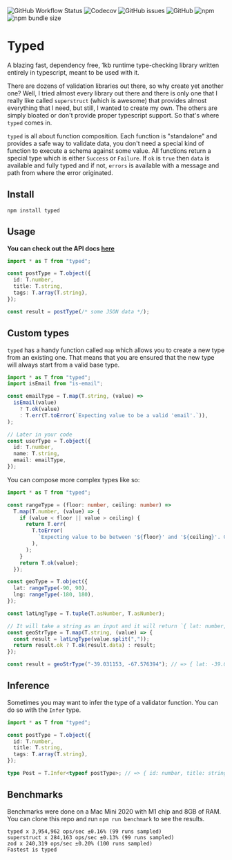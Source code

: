 ![GitHub Workflow Status](https://img.shields.io/github/workflow/status/brielov/typed/build-test)
![Codecov](https://img.shields.io/codecov/c/gh/brielov/typed)
![GitHub issues](https://img.shields.io/github/issues/brielov/typed)
![GitHub](https://img.shields.io/github/license/brielov/typed)
![npm](https://img.shields.io/npm/v/typed)
![npm bundle size](https://img.shields.io/bundlephobia/minzip/typed)

# Typed

A blazing fast, dependency free, 1kb runtime type-checking library written entirely in typescript, meant to be used with it.

There are dozens of validation libraries out there, so why create yet another one? Well, I tried almost every library out there and there is only one that I really like called `superstruct` (which is awesome) that provides almost everything that I need, but still, I wanted to create my own. The others are simply bloated or don't provide proper typescript support. So that's where `typed` comes in.

`typed` is all about function composition. Each function is "standalone" and provides a safe way to validate data, you don't need a special kind of function to execute a schema against some value. All functions return a special type which is either `Success` or `Failure`. If `ok` is `true` then `data` is available and fully typed and if not, `errors` is available with a message and path from where the error originated.

## Install

```
npm install typed
```

## Usage

**You can check out the API docs [here](https://typed.pages.dev)**

```typescript
import * as T from "typed";

const postType = T.object({
  id: T.number,
  title: T.string,
  tags: T.array(T.string),
});

const result = postType(/* some JSON data */);
```

## Custom types

`typed` has a handy function called `map` which allows you to create a new type from an existing one. That means that you are ensured that the new type will always start from a valid base type.

```typescript
import * as T from "typed";
import isEmail from "is-email";

const emailType = T.map(T.string, (value) =>
  isEmail(value)
    ? T.ok(value)
    : T.err(T.toError(`Expecting value to be a valid 'email'.`)),
);

// Later in your code
const userType = T.object({
  id: T.number,
  name: T.string,
  email: emailType,
});
```

You can compose more complex types like so:

```typescript
import * as T from "typed";

const rangeType = (floor: number, ceiling: number) =>
  T.map(T.number, (value) => {
    if (value < floor || value > ceiling) {
      return T.err(
        T.toError(
          `Expecting value to be between '${floor}' and '${ceiling}'. Got '${value}'.`,
        ),
      );
    }
    return T.ok(value);
  });

const geoType = T.object({
  lat: rangeType(-90, 90),
  lng: rangeType(-180, 180),
});

const latLngType = T.tuple(T.asNumber, T.asNumber);

// It will take a string as an input and it will return `{ lat: number, lng: number }` as an output.
const geoStrType = T.map(T.string, (value) => {
  const result = latLngType(value.split(","));
  return result.ok ? T.ok(result.data) : result;
});

const result = geoStrType("-39.031153, -67.576394"); // => { lat: -39.031153, lng: -67.576394 }
```

## Inference

Sometimes you may want to infer the type of a validator function. You can do so with the `Infer` type.

```typescript
import * as T from "typed";

const postType = T.object({
  id: T.number,
  title: T.string,
  tags: T.array(T.string),
});

type Post = T.Infer<typeof postType>; // => { id: number, title: string, tags: string[] }
```

## Benchmarks

Benchmarks were done on a Mac Mini 2020 with M1 chip and 8GB of RAM. You can clone this repo and run `npm run benchmark` to see the results.

```
typed x 3,954,962 ops/sec ±0.16% (99 runs sampled)
superstruct x 284,163 ops/sec ±0.13% (99 runs sampled)
zod x 240,319 ops/sec ±0.20% (100 runs sampled)
Fastest is typed
```
